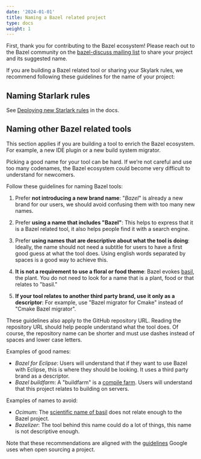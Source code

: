 ```yaml
---
date: '2024-01-01'
title: Naming a Bazel related project
type: docs
weight: 1
---
```


First, thank you for contributing to the Bazel ecosystem! Please reach out to
the Bazel community on the
[bazel-discuss mailing list](https://groups.google.com/forum/#!forum/bazel-discuss
) to share your project and its suggested name.

If you are building a Bazel related tool or sharing your Skylark rules,
we recommend following these guidelines for the name of your project:

## Naming Starlark rules

See [Deploying new Starlark rules](/rules/deploying/)
in the docs.

## Naming other Bazel related tools

This section applies if you are building a tool to enrich the Bazel ecosystem.
For example, a new IDE plugin or a new build system migrator.

Picking a good name for your tool can be hard. If we’re not careful and use too
many codenames, the Bazel ecosystem could become very difficult to understand
for newcomers.

Follow these guidelines for naming Bazel tools:

1. Prefer **not introducing a new brand name**: "*Bazel*" is already a new brand
for our users, we should avoid confusing them with too many new names.

2. Prefer **using a name that includes "Bazel"**: This helps to express that it
is a Bazel related tool, it also helps people find it with a search engine.

3. Prefer **using names that are descriptive about what the tool is doing**:
Ideally, the name should not need a subtitle for users to have a first good
guess at what the tool does. Using english words separated by spaces is a good
way to achieve this.

4. **It is not a requirement to use a floral or food theme**: Bazel evokes
[basil](https://en.wikipedia.org/wiki/Basil), the plant. You do not need to
look for a name that is a plant, food or that relates to "basil."

5. **If your tool relates to another third party brand, use it only as a
descriptor**: For example, use "Bazel migrator for Cmake" instead of
"Cmake Bazel migrator".

These guidelines also apply to the GitHub repository URL. Reading the repository
URL should help people understand what the tool does. Of course, the repository
name can be shorter and must use dashes instead of spaces and lower case letters.

Examples of good names:

* *Bazel for Eclipse*: Users will understand that if they want to use Bazel
  with Eclipse, this is where they should be looking. It uses a third party brand
  as a descriptor.
* *Bazel buildfarm*: A "buildfarm" is a
  [compile farm](https://en.wikipedia.org/wiki/Compile_farm). Users
  will understand that this project relates to building on servers.

Examples of names to avoid:

* *Ocimum*: The [scientific name of basil](https://en.wikipedia.org/wiki/Ocimum)
  does not relate enough to the Bazel project.
* *Bazelizer*: The tool behind this name could do a lot of things, this name is
   not descriptive enough.

Note that these recommendations are aligned with the
[guidelines](https://opensource.google.com/docs/releasing/preparing/#name)
Google uses when open sourcing a project.